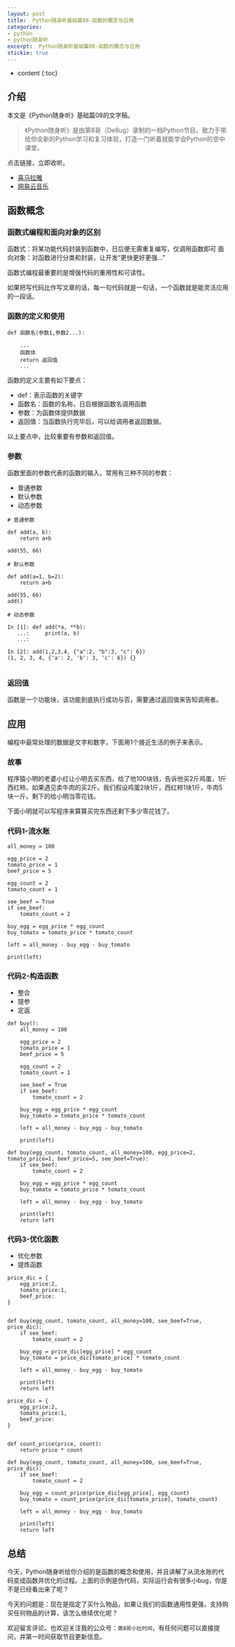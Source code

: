 ```yaml
---
layout: post
title:  Python随身听基础篇08-函数的概念与应用
categories:  
- python
- python随身听
excerpt:  Python随身听基础篇08-函数的概念与应用
stickie: true
---
```


* content
{:toc}

## 介绍

本文是《Python随身听》基础篇08的文字稿。

>《Python随身听》是由第8哥（De8ug）录制的一档Python节目。致力于带给你全新的Python学习和复习体验，打造一门听着就能学会Python的空中课堂。

点击链接，立即收听。

- [喜马拉雅](https://www.ximalaya.com/jiaoyu/11009485/)
- [网易云音乐](https://music.163.com/#/djradio?id=350523062)



## 函数概念

### 函数式编程和面向对象的区别

函数式：将某功能代码封装到函数中，日后便无需重复编写，仅调用函数即可
面向对象：对函数进行分类和封装，让开发“更快更好更强...”

函数式编程最重要的是增强代码的重用性和可读性。

如果把写代码比作写文章的话，每一句代码就是一句话，一个函数就是能灵活应用的一段话。

### 函数的定义和使用

    def 函数名(参数1,参数2...):
         
        ...
        函数体
        return 返回值
        ...

函数的定义主要有如下要点：

- def：表示函数的关键字  
- 函数名：函数的名称，日后根据函数名调用函数    
- 参数：为函数体提供数据  
- 返回值：当函数执行完毕后，可以给调用者返回数据。

以上要点中，比较重要有参数和返回值。

### 参数  

函数里面的参数代表的函数的输入，常用有三种不同的参数：

- 普通参数
- 默认参数
- 动态参数

```
# 普通参数

def add(a, b):
    return a+b

add(55, 66)

# 默认参数

def add(a=1, b=2):
    return a+b

add(55, 66)
add()

# 动态参数

In [1]: def add(*a, **b):
   ...:     print(a, b)
   ...:

In [2]: add(1,2,3,4, {"a":2, "b":3, "c": 6})
(1, 2, 3, 4, {'a': 2, 'b': 3, 'c': 6}) {}


```

### 返回值

函数是一个功能块，该功能到底执行成功与否，需要通过返回值来告知调用者。


## 应用  

编程中最常处理的数据是文字和数字，下面用1个接近生活的例子来表示。

### 故事

程序猿小明的老婆小红让小明去买东西，给了他100块钱，告诉他买2斤鸡蛋，1斤西红柿，如果遇见卖牛肉的买2斤。我们假设鸡蛋2块1斤，西红柿1块1斤，牛肉5块一斤。剩下的给小明当零花钱。

下面小明就可以写程序来算算买完东西还剩下多少零花钱了。

### 代码1-流水账

```
all_money = 100

egg_price = 2
tomato_price = 1
beef_price = 5

egg_count = 2
tomato_count = 1

see_beef = True
if see_beef:
    tomato_count = 2

buy_egg = egg_price * egg_count
buy_tomato = tomato_price * tomato_count

left = all_money - buy_egg - buy_tomato

print(left)

```

### 代码2-构造函数

- 整合
- 提参
- 定返

```
def buy():
    all_money = 100

    egg_price = 2
    tomato_price = 1
    beef_price = 5

    egg_count = 2
    tomato_count = 1

    see_beef = True
    if see_beef:
        tomato_count = 2

    buy_egg = egg_price * egg_count
    buy_tomato = tomato_price * tomato_count

    left = all_money - buy_egg - buy_tomato

    print(left)
```

```
def buy(egg_count, tomato_count, all_money=100, egg_price=2, tomato_price=1, beef_price=5, see_beef=True):
    if see_beef:
        tomato_count = 2

    buy_egg = egg_price * egg_count
    buy_tomato = tomato_price * tomato_count

    left = all_money - buy_egg - buy_tomato

    print(left)
    return left
```

### 代码3-优化函数

- 优化参数
- 提炼函数

```
price_dic = {
    egg_price:2, 
    tomato_price:1, 
    beef_price:
}


def buy(egg_count, tomato_count, all_money=100, see_beef=True, price_dic):
    if see_beef:
        tomato_count = 2

    buy_egg = price_dic[egg_price] * egg_count
    buy_tomato = price_dic[tomato_price] * tomato_count

    left = all_money - buy_egg - buy_tomato

    print(left)
    return left
```

```
price_dic = {
    egg_price:2, 
    tomato_price:1, 
    beef_price:
}


def count_price(price, count):
    return price * count

def buy(egg_count, tomato_count, all_money=100, see_beef=True, price_dic):
    if see_beef:
        tomato_count = 2

    buy_egg = count_price(price_dic[egg_price], egg_count)
    buy_tomato = count_price(price_dic[tomato_price], tomato_count)

    left = all_money - buy_egg - buy_tomato

    print(left)
    return left
```


## 总结

今天，Python随身听给你介绍的是函数的概念和使用，并且讲解了从流水账的代码变成函数并优化的过程。上面的示例是伪代码，实际运行会有很多小bug，你是不是已经看出来了呢？

今天的问题是：现在是指定了买什么物品，如果让我们的函数通用性更强，支持购买任何物品的计算，该怎么继续优化呢？

欢迎留言评论。也欢迎关注我的公众号：`第8哥小灶时间`，有任何问题可以直接提问，并第一时间获取节目更新信息。